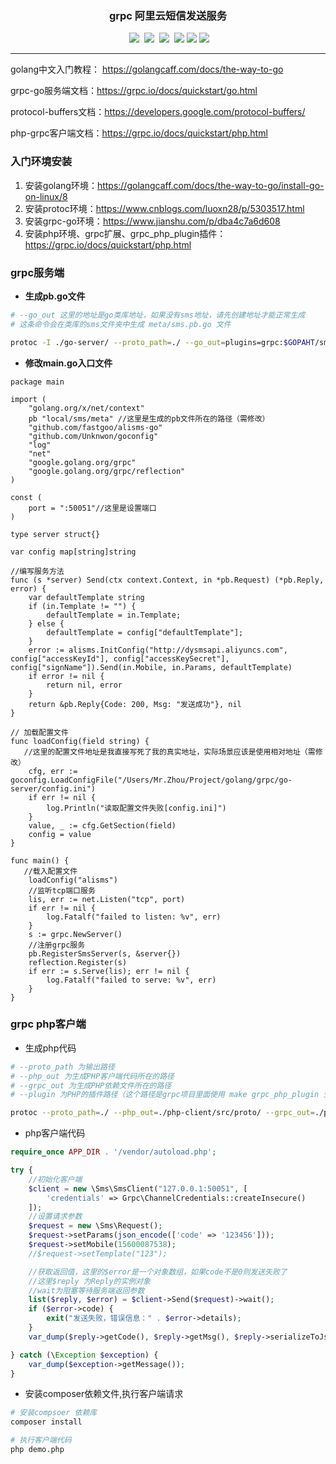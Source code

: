 ### <p align="center">grpc 阿里云短信发送服务</p>
<p align="center">
  <a href="https://github.com/fastgoo/getui-php"><img src="https://img.shields.io/badge/license-MIT-brightgreen.svg"></a>
  <a href="https://golang.org/"><img src="https://img.shields.io/badge/golang->=10.0-brightgreen.svg"></a>
  <a href="https://php.net"><img src="https://img.shields.io/badge/grpc_server-go-brightgreen.svg"></a>
  <a href="https://php.net"><img src="https://img.shields.io/badge/grpc_client-php-brightgreen.svg"></a>
 <a href="https://php.net"><img src="https://img.shields.io/badge/php->=5.6-brightgreen.svg"></a>
  <a href="https://www.aliyun.com/product/sms"><img src="https://img.shields.io/badge/阿里云短信-grpc_服务-2077ff.svg"></a>
</p>

---

golang中文入门教程： https://golangcaff.com/docs/the-way-to-go

grpc-go服务端文档：https://grpc.io/docs/quickstart/go.html

protocol-buffers文档：https://developers.google.com/protocol-buffers/

php-grpc客户端文档：https://grpc.io/docs/quickstart/php.html

### 入门环境安装
1. 安装golang环境：https://golangcaff.com/docs/the-way-to-go/install-go-on-linux/8
2. 安装protoc环境：https://www.cnblogs.com/luoxn28/p/5303517.html
3. 安装grpc-go环境：https://www.jianshu.com/p/dba4c7a6d608
4. 安装php环境、grpc扩展、grpc_php_plugin插件：https://grpc.io/docs/quickstart/php.html


### grpc服务端

* **生成pb.go文件**

```bash
# --go_out 这里的地址是go类库地址，如果没有sms地址，请先创建地址才能正常生成
# 这条命令会在类库的sms文件夹中生成 meta/sms.pb.go 文件

protoc -I ./go-server/ --proto_path=./ --go_out=plugins=grpc:$GOPAHT/sms/ ./meta/sms.proto
```

* **修改main.go入口文件**

```golang
package main

import (
	"golang.org/x/net/context"
	pb "local/sms/meta" //这里是生成的pb文件所在的路径（需修改）
	"github.com/fastgoo/alisms-go"
	"github.com/Unknwon/goconfig"
	"log"
	"net"
	"google.golang.org/grpc"
	"google.golang.org/grpc/reflection"
)

const (
	port = ":50051"//这里是设置端口
)

type server struct{}

var config map[string]string

//编写服务方法
func (s *server) Send(ctx context.Context, in *pb.Request) (*pb.Reply, error) {
	var defaultTemplate string
	if (in.Template != "") {
		defaultTemplate = in.Template;
	} else {
		defaultTemplate = config["defaultTemplate"];
	}
	error := alisms.InitConfig("http://dysmsapi.aliyuncs.com", config["accessKeyId"], config["accessKeySecret"], config["signName"]).Send(in.Mobile, in.Params, defaultTemplate)
	if error != nil {
		return nil, error
	}
	return &pb.Reply{Code: 200, Msg: "发送成功"}, nil
}

// 加载配置文件
func loadConfig(field string) {
   //这里的配置文件地址是我直接写死了我的真实地址，实际场景应该是使用相对地址（需修改）
	cfg, err := goconfig.LoadConfigFile("/Users/Mr.Zhou/Project/golang/grpc/go-server/config.ini")
	if err != nil {
		log.Println("读取配置文件失败[config.ini]")
	}
	value, _ := cfg.GetSection(field)
	config = value
}

func main() {
   //载入配置文件
	loadConfig("alisms")
	//监听tcp端口服务
	lis, err := net.Listen("tcp", port)
	if err != nil {
		log.Fatalf("failed to listen: %v", err)
	}
	s := grpc.NewServer()
	//注册grpc服务
	pb.RegisterSmsServer(s, &server{})
	reflection.Register(s)
	if err := s.Serve(lis); err != nil {
		log.Fatalf("failed to serve: %v", err)
	}
}

```


### grpc php客户端
* 生成php代码

```bash
# --proto_path 为输出路径
# --php_out 为生成PHP客户端代码所在的路径
# --grpc_out 为生成PHP依赖文件所在的路径
# --plugin 为PHP的插件路径（这个路径是grpc项目里面使用 make grpc_php_plugin 生成的路径）

protoc --proto_path=./ --php_out=./php-client/src/proto/ --grpc_out=./php-client/src/proto/ --plugin=protoc-gen-grpc=/Users/Mr.Zhou/Project/PHP/grpc-master/bins/opt/grpc_php_plugin ./meta/sms.proto
```

* php客户端代码

```php
require_once APP_DIR . '/vendor/autoload.php';

try {
    //初始化客户端
    $client = new \Sms\SmsClient("127.0.0.1:50051", [
        'credentials' => Grpc\ChannelCredentials::createInsecure()
    ]);
    //设置请求参数
    $request = new \Sms\Request();
    $request->setParams(json_encode(['code' => '123456']));
    $request->setMobile(15600087538);
    //$request->setTemplate("123");

    //获取返回值，这里的$error是一个对象数组，如果code不是0则发送失败了
    //这里$reply 为Reply的实例对象
    //wait为阻塞等待服务端返回参数
    list($reply, $error) = $client->Send($request)->wait();
    if ($error->code) {
        exit("发送失败，错误信息：" . $error->details);
    }
    var_dump($reply->getCode(), $reply->getMsg(), $reply->serializeToJsonString());

} catch (\Exception $exception) {
    var_dump($exception->getMessage());
}

```

* 安装composer依赖文件,执行客户端请求

```bash
# 安装compsoer 依赖库
composer install

# 执行客户端代码
php demo.php
```




